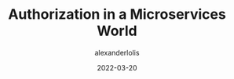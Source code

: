 ---
author: alexanderlolis
date: 2022-03-20
tags:
  - microservices
  - authorization
target_url: https://www.alexanderlolis.com/authorization-in-a-microservices-world
title: Authorization in a Microservices World
---